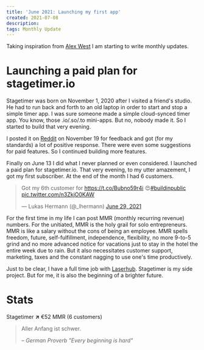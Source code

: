```yaml
---
title: 'June 2021: Launching my first app'
created: 2021-07-08
description:
tags: Monthly Update
---
```


Taking inspiration from [Alex West](https://www.alexwest.co/) I am starting to write monthly updates.

# Launching a paid plan for stagetimer.io

Stagetimer was born on November 1, 2020 after I visited a friend's studio. He had to run back and forth to an old laptop in order to start and stop a simple timer app. I was sure someone made a simple cloud-synced timer app. You know, those .io/.so/.to mini-apps. But no, nobody made it. So I started to build that very evening.

I posted it on [Reddit](https://www.reddit.com/r/CommercialAV/comments/jx3j8i/advice_for_presentation_timer_app_in_the_making/) on November 19 for feedback and got (for my standards) a lot of positive response. There were even some suggestions for paid features. So I continued building more features.

Finally on June 13 I did what I never planned or even considered. I launched a paid plan for stagetimer.io. That very evening, to my utter amazement, I got my first subscriber. At the end of the month I had 6 customers.

<blockquote class="twitter-tweet"><p lang="en" dir="ltr">Got my 6th customer for <a href="https://t.co/Bubno59r4i">https://t.co/Bubno59r4i</a> 😍<a href="https://twitter.com/hashtag/buildinpublic?src=hash&amp;ref_src=twsrc%5Etfw">#buildinpublic</a> <a href="https://t.co/n3ZkjO0KAW">pic.twitter.com/n3ZkjO0KAW</a></p>&mdash; Lukas Hermann (@_lhermann) <a href="https://twitter.com/_lhermann/status/1409927392701734919?ref_src=twsrc%5Etfw">June 29, 2021</a></blockquote> <script async src="https://platform.twitter.com/widgets.js" charset="utf-8"></script>

For the first time in my life I can post MMR (monthly recurring revenue) numbers. For the unitiated, MMR is the holy grail for solo entrepreneurs. MMR is like a salary without the cons of being an employee. MMR spells freedom, future, self-fulfillment, independence, flexibility, no more 9-to-5 grind and no more advanced notice for vacations just to stay in the hotel the entire week due to rain. But it also necessitates customer support, marketing, taxes and the constant nagging to use one's time productively.

Just to be clear, I have a full time job with [Laserhub](https://laserhub.com/). Stagetimer is my side project. But for me, it is also the beginning of a brighter future.

# Stats

Stagetimer <strong class="text-green-600">↗</strong> €52 MMR (6 customers)

> Aller Anfang ist schwer.
>
> _– German Proverb "Every beginning is hard"_
